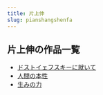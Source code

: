 ```yaml
---
title: 片上伸
slug: pianshangshenfa
---
```


## 片上伸の作品一覧

- [ドストイェフスキーに就いて](dosutoiehusukin-4ce)
- [人間の本性](renjiannobenxin-3f5)
- [生みの力](shengminoli-c54)
